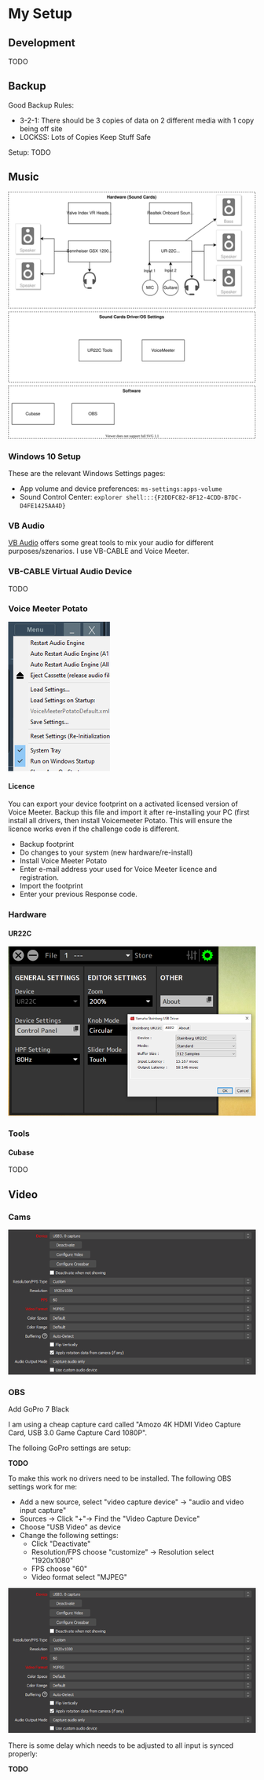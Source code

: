# My Setup

## Development

TODO

## Backup

Good Backup Rules:

- 3-2-1: There should be 3 copies of data on 2 different media with 1 copy being off site
- LOCKSS: Lots of Copies Keep Stuff Safe

Setup: TODO

## Music

![pc-setup-music](_pc-setup-music.drawio.svg)

### Windows 10 Setup

These are the relevant Windows Settings pages:

- App volume and device preferences: ```ms-settings:apps-volume```
- Sound Control Center: ```explorer shell:::{F2DDFC82-8F12-4CDD-B7DC-D4FE1425AA4D}```

### VB Audio

[VB Audio](https://vb-audio.com) offers some great tools to mix your audio for different purposes/szenarios. I use VB-CABLE and Voice Meeter.

### VB-CABLE Virtual Audio Device

TODO

### Voice Meeter Potato

![voice-meeeter-startup](_voice-meeeter-startup.png)

#### Licence

You can export your device footprint on a activated licensed version of Voice Meeter. Backup this file and import it after re-installing your PC (first install all drivers, then install Voicemeeter Potato. This will ensure the licence works even if the challenge code is different.

- Backup footprint
- Do changes to your system (new hardware/re-install)
- Install Voice Meeter Potato
- Enter e-mail address your used for Voice Meeter licence and registration.
- Import the footprint
- Enter your previous Response code.

### Hardware

#### UR22C

![ur22c-driver-settings](_ur22c-driver-settings.png)

### Tools

#### Cubase

TODO

## Video

### Cams

![gopro](_gopro-usb-capturecard.png)

### OBS

Add GoPro 7 Black

I am using a cheap capture card called "Amozo 4K HDMI Video Capture Card, USB 3.0 Game Capture Card 1080P".

The folloing GoPro settings are setup:

**TODO**

To make this work no drivers need to be installed. The following OBS settings work for me:

- Add a new source, select "video capture device" → "audio and video input capture"
- Sources → Click "+"→ Find the "Video Capture Device"
- Choose "USB Video" as device
- Change the following settings:
  - Click "Deactivate"
  - Resolution/FPS choose "customize" → Resolution select "1920x1080"
  - FPS choose "60"
  - Video format select "MJPEG"

![_gopro-usb-capturecard](_gopro-usb-capturecard.png)

There is some delay which needs to be adjusted to all input is synced properly:

**TODO**
